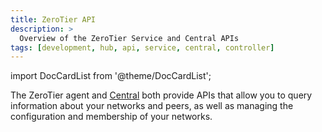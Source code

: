 ```yaml
---
title: ZeroTier API
description: >
  Overview of the ZeroTier Service and Central APIs
tags: [development, hub, api, service, central, controller]
---
```


import DocCardList from '@theme/DocCardList';

The ZeroTier agent and [Central](https://my.zerotier.com) both provide APIs that allow you to query information about your networks and peers, as well as managing the configuration and membership of your networks.

<DocCardList />
